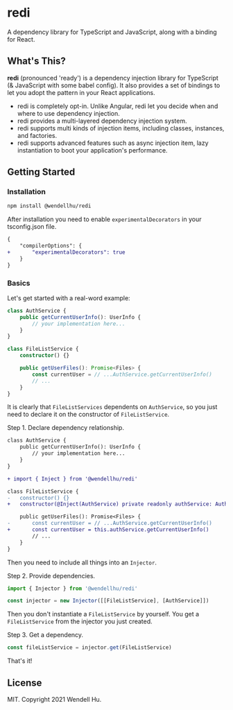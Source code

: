 # redi

A dependency library for TypeScript and JavaScript, along with a binding for React.

## What's This?

**redi** (pronounced 'ready') is a dependency injection library for TypeScript (& JavaScript with some babel config). It also provides a set of bindings to let you adopt the pattern in your React applications.

-   redi is completely opt-in. Unlike Angular, redi let you decide when and where to use dependency injection.
-   redi provides a multi-layered dependency injection system.
-   redi supports multi kinds of injection items, including classes, instances, and factories.
-   redi supports advanced features such as async injection item, lazy instantiation to boot your application's performance.

## Getting Started

### Installation

```sh
npm install @wendellhu/redi
```

After installation you need to enable `experimentalDecorators` in your tsconfig.json file.

```diff
{
    "compilerOptions": {
+       "experimentalDecorators": true
    }
}
```

### Basics

Let's get started with a real-word example:

```typescript
class AuthService {
    public getCurrentUserInfo(): UserInfo {
        // your implementation here...
    }
}

class FileListService {
    constructor() {}

    public getUserFiles(): Promise<Files> {
        const currentUser = // ...AuthService.getCurrentUserInfo()
        // ...
    }
}
```

It is clearly that `FileListServices` dependents on `AuthService`, so you just need to declare it on the constructor of `FileListService`.

Step 1. Declare dependency relationship.

```diff
class AuthService {
    public getCurrentUserInfo(): UserInfo {
        // your implementation here...
    }
}

+ import { Inject } from '@wendellhu/redi'

class FileListService {
-   constructor() {}
+   constructor(@Inject(AuthService) private readonly authService: AuthService) {}

    public getUserFiles(): Promise<Files> {
-       const currentUser = // ...AuthService.getCurrentUserInfo()
+       const currentUser = this.authService.getCurrentUserInfo()
        // ...
    }
}
```

Then you need to include all things into an `Injector`.

Step 2. Provide dependencies.

```typescript
import { Injector } from '@wendellhu/redi'

const injector = new Injector([[FileListService], [AuthService]])
```

Then you don't instantiate a `FileListService` by yourself. You get a `FileListService` from the injector you just created.

Step 3. Get a dependency.

```typescript
const fileListService = injector.get(FileListService)
```

That's it!

## License

MIT. Copyright 2021 Wendell Hu.
